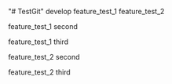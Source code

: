 "# TestGit" 
develop
feature_test_1
feature_test_2

feature_test_1 second

feature_test_1 third

feature_test_2 second 

feature_test_2 third 
